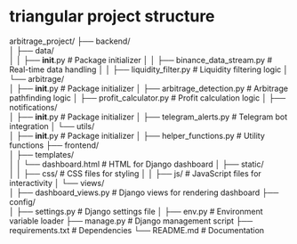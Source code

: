 # triangular project structure

arbitrage_project/
├── backend/               
│   ├── data/              
│   │   ├── __init__.py              # Package initializer
│   │   ├── binance_data_stream.py   # Real-time data handling
│   │   ├── liquidity_filter.py      # Liquidity filtering logic
│   └── arbitrage/         
│       ├── __init__.py              # Package initializer
│       ├── arbitrage_detection.py   # Arbitrage pathfinding logic
│       ├── profit_calculator.py     # Profit calculation logic
│   ├── notifications/     
│       ├── __init__.py              # Package initializer
│       ├── telegram_alerts.py       # Telegram bot integration
│   └── utils/             
│       ├── __init__.py              # Package initializer
│       ├── helper_functions.py      # Utility functions
├── frontend/              
│   ├── templates/         
│   │   └── dashboard.html           # HTML for Django dashboard
│   ├── static/             
│   │   ├── css/                    # CSS files for styling
│   │   ├── js/                     # JavaScript files for interactivity
│   └── views/             
│       ├── dashboard_views.py      # Django views for rendering dashboard
├── config/                
│   ├── settings.py                 # Django settings file
│   ├── env.py                      # Environment variable loader
├── manage.py                       # Django management script
├── requirements.txt                # Dependencies
└── README.md                       # Documentation
